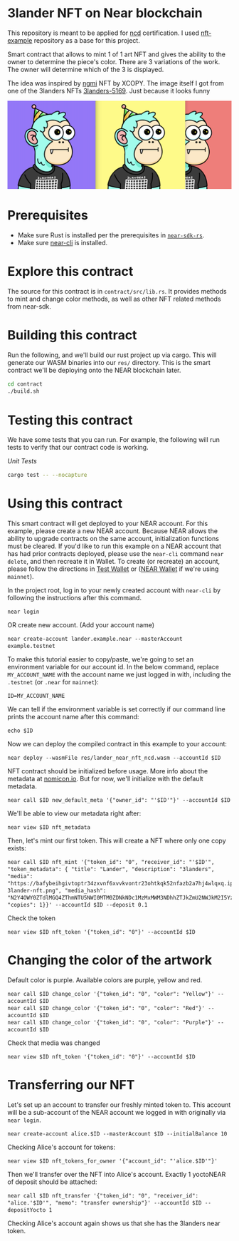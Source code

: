 3lander NFT on Near blockchain
===================

This repository is meant to be applied for [ncd] certification. I used [nft-example] repository as a base for this project.

Smart contract that allows to mint 1 of 1 art NFT and gives the ability to the owner to determine the piece's color.
There are 3 variations of the work. The owner will determine which of the 3 is displayed.

The idea was inspired by [ngmi] NFT by XCOPY.
The image itself I got from one of the 3landers NFTs [3landers-5169]. Just because it looks funny

![Artwork](artwork.png)

  [nft-example]: https://github.com/near-examples/NFT
  [ncd]: https://www.near.university/courses/near-certified-developerT
  [ngmi]: https://www.sothebys.com/en/buy/auction/2021/natively-digital-a-curated-nft-sale-2/ngmi
  [3landers-5169]: https://opensea.io/assets/ethereum/0xb4d06d46a8285f4ec79fd294f78a881799d8ced9/5169
Prerequisites
=============

  * Make sure Rust is installed per the prerequisites in [`near-sdk-rs`](https://github.com/near/near-sdk-rs).
  * Make sure [near-cli](https://github.com/near/near-cli) is installed.

Explore this contract
=====================

The source for this contract is in `contract/src/lib.rs`. It provides methods to mint and change color methods, as well as other NFT related methods from near-sdk.

Building this contract
======================
Run the following, and we'll build our rust project up via cargo. This will generate our WASM binaries into our `res/` directory. This is the smart contract we'll be deploying onto the NEAR blockchain later.
```bash
cd contract
./build.sh
```

Testing this contract
=====================
We have some tests that you can run. For example, the following will run tests to verify that our contract code is working.

*Unit Tests*
```bash
cargo test -- --nocapture
```

Using this contract
===================

This smart contract will get deployed to your NEAR account. For this example, please create a new NEAR account. Because NEAR allows the ability to upgrade contracts on the same account, initialization functions must be cleared. If you'd like to run this example on a NEAR account that has had prior contracts deployed, please use the `near-cli` command `near delete`, and then recreate it in Wallet. To create (or recreate) an account, please follow the directions in [Test Wallet](https://wallet.testnet.near.org) or ([NEAR Wallet](https://wallet.near.org/) if we're using `mainnet`).

In the project root, log in to your newly created account with `near-cli` by following the instructions after this command.

    near login

OR create new account. (Add your account name)

    near create-account lander.example.near --masterAccount example.testnet

To make this tutorial easier to copy/paste, we're going to set an environment variable for our account id. In the below command, replace `MY_ACCOUNT_NAME` with the account name we just logged in with, including the `.testnet` (or `.near` for `mainnet`):

    ID=MY_ACCOUNT_NAME

We can tell if the environment variable is set correctly if our command line prints the account name after this command:

    echo $ID

Now we can deploy the compiled contract in this example to your account:

    near deploy --wasmFile res/lander_near_nft_ncd.wasm --accountId $ID

NFT contract should be initialized before usage. More info about the metadata at [nomicon.io](https://nomicon.io/Standards/NonFungibleToken/Metadata.html). But for now, we'll initialize with the default metadata.

    near call $ID new_default_meta '{"owner_id": "'$ID'"}' --accountId $ID

We'll be able to view our metadata right after:

    near view $ID nft_metadata

Then, let's mint our first token. This will create a NFT  where only one copy exists:

    near call $ID nft_mint '{"token_id": "0", "receiver_id": "'$ID'", "token_metadata": { "title": "Lander", "description": "3landers", "media": "https://bafybeihgivtoptr34zxvnf6xvvkvontr23ohtkqk52nfazb2a7hj4wlqxq.ipfs.dweb.link/purple-3lander-nft.png", "media_hash": "N2Y4OWY0ZTdlMGQ4ZThmNTU5NWI0MTM0ZDNkNDc1MzMxMWM3NDhhZTJkZmU2NWJkM2I5YzRmMmFjNzEyYmM1Yw==", "copies": 1}}' --accountId $ID --deposit 0.1

Check the token

    near view $ID nft_token '{"token_id": "0"}' --accountId $ID

Changing the color of the artwork
====================

Default color is purple. Available colors are purple, yellow and red. 

    near call $ID change_color '{"token_id": "0", "color": "Yellow"}' --accountId $ID
    near call $ID change_color '{"token_id": "0", "color": "Red"}' --accountId $ID
    near call $ID change_color '{"token_id": "0", "color": "Purple"}' --accountId $ID

Check that media was changed

    near view $ID nft_token '{"token_id": "0"}' --accountId $ID



Transferring our NFT
====================

Let's set up an account to transfer our freshly minted token to. This account will be a sub-account of the NEAR account we logged in with originally via `near login`.

    near create-account alice.$ID --masterAccount $ID --initialBalance 10

Checking Alice's account for tokens:

    near view $ID nft_tokens_for_owner '{"account_id": "'alice.$ID'"}'

Then we'll transfer over the NFT into Alice's account. Exactly 1 yoctoNEAR of deposit should be attached:

    near call $ID nft_transfer '{"token_id": "0", "receiver_id": "alice.'$ID'", "memo": "transfer ownership"}' --accountId $ID --depositYocto 1

Checking Alice's account again shows us that she has the 3landers near token.
